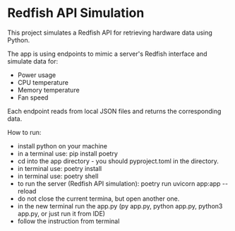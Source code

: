 # Redfish API Simulation

This project simulates a Redfish API for retrieving hardware data using Python.

The app is using endpoints to mimic a server's Redfish interface and simulate data for:

- Power usage
- CPU temperature
- Memory temperature
- Fan speed

Each endpoint reads from local JSON files and returns the corresponding data.

How to run:

- install python on your machine
- in a terminal use: pip install poetry
- cd into the app directory - you should pyproject.toml in the directory.
- in terminal use: poetry install
- in terminal use: poetry shell
- to run the server (Redfish API simulation): poetry run uvicorn app:app --reload
- do not close the current termina, but open another one.
- in the new terminal run the app.py (py app.py, python app.py, python3 app.py, or just run it from IDE)
- follow the instruction from terminal
